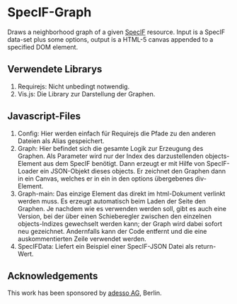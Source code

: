 # SpecIF-Graph
Draws a neighborhood graph of a given [SpecIF](http://specif.de) resource. Input is a SpecIF data-set plus some options, output is a HTML-5 canvas appended to a specified DOM element.

## Verwendete Librarys 
1.	Requirejs: Nicht unbedingt notwendig.
2.	Vis.js: Die Library zur Darstellung der Graphen.

## Javascript-Files
1.	Config: Hier werden einfach für Requirejs die Pfade zu den anderen Dateien als Alias gespeichert.
2.	Graph: Hier befindet sich die gesamte Logik zur Erzeugung des Graphen. Als Parameter wird nur der Index des darzustellenden objects-Element aus dem SpecIF benötigt. Dann erzeugt er mit Hilfe von SpecIF-Loader ein JSON-Objekt dieses objects. Er zeichnet den Graphen dann in ein Canvas, welches er in ein in den options übergebenes div-Element. 
3.	Graph-main: Das einzige Element das direkt im html-Dokument verlinkt werden muss. Es erzeugt automatisch beim Laden der Seite den Graphen. Je nachdem wie es verwenden werden soll, gibt es auch eine Version, bei der über einen Schieberegler zwischen den einzelnen objects-Indizes gewechselt werden kann; der Graph wird dabei sofort neu gezeichnet. Andernfalls kann der Code entfernt und die eine auskommentierten Zeile verwendet werden.
4.	SpecIFData: Liefert ein Beispiel einer SpecIF-JSON Datei als return-Wert.

## Acknowledgements
This work has been sponsored by [adesso AG](http://adesso.de), Berlin.
